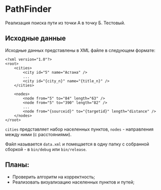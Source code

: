 PathFinder
==========

Реализация поиска пути из точки А в точку Б. Тестовый.

## Исходные данные

Исходные данных представлены в XML файле в следующем формате:
	
	<?xml version="1.0"?>
	<root>
		<cities>
			<city id="5" name="Астана" />
			...
			<city id="{city_n}" name="{title_n}" />
		</cities>
		
		<nodes>
			<node from="5" to="84" length="63" />
			<node from="5" to="390" length="82" />
			...
			<node from="{sourceid}" to="{targetid}" length="distance" />
		</nodes>
	</root>

`cities` представляет набор населенных пунктов, `nodes` - направления между ними (с расстояниями).

Файл называется `data.xml` и помещается в одну папку с собранной сборкой - в `bin/debug` или `bin/release`.

## Планы:
 * Проверить алгоритм на корректность;
 * Реализовать визуализацию населенных пунктов и путей;
